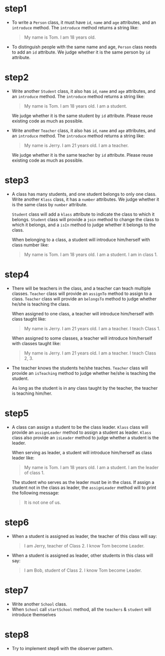# step1 
- To write a `Person` class, it must have `id`, `name` and `age` attributes, and an `introduce` method.
   The `introduce` method returns a string like:

   >My name is Tom. I am 18 years old.

- To distinguish people with the same name and age, `Person` class needs to add an `id` attribute.
   We judge whether it is the same person by `id` attribute.

# step2
- Write another `Student` class, it also has `id`, `name` and `age` attributes, and an `introduce` method.
   The `introduce` method returns a string like: 

   >My name is Tom. I am 18 years old. I am a student.

   We judge whether it is the same student by `id` attribute. 
   Please reuse existing code as much as possible.

- Write another `Teacher` class, it also has `id`, `name` and `age` attributes, and an `introduce` method.
   The `introduce` method returns a string like:

   >My name is Jerry. I am 21 years old. I am a teacher.

   We judge whether it is the same teacher by `id` attribute.
   Please reuse existing code as much as possible.

# step3
- A class has many students, and one student belongs to only one class. 
   Write another `Klass` class, it has a `number` attributes.
   We judge whether it is the same class by `number` attribute.
   
   `Student` class will add a `klass` attribute to indicate the class to which it belongs.
   `Student` class will provide a `join` method to change the class to which it belongs, 
   and a `isIn` method to judge whether it belongs to the class.

   When belonging to a class, a student will introduce him/herself with class number like:

   >My name is Tom. I am 18 years old. I am a student. I am in class 1.

# step4
- There will be teachers in the class, and a teacher can teach multiple classes.
   `Teacher` class will provide an `assignTo` method to assign to a class.
   `Teacher` class will provide an `belongsTo` method to judge whether he/she is teaching the class.
   
   When assigned to one class, a teacher will introduce him/herself with class taught like:

   >My name is Jerry. I am 21 years old. I am a teacher. I teach Class 1.

   When assigned to some classes, a teacher will introduce him/herself with classes taught like:

   >My name is Jerry. I am 21 years old. I am a teacher. I teach Class 2, 3.

- The teacher knows the students he/she teaches.
   `Teacher` class will provide an `isTeaching` method to judge whether he/she is teaching the student.

   As long as the student is in any class taught by the teacher, the teacher is teaching him/her.

# step5
- A class can assign a student to be the class leader. 
   `Klass` class will provide an `assignLeader` method to assign a student as leader.
   `Klass` class also provide an `isLeader` method to judge whether a student is the leader.

   When serving as leader, a student will introduce him/herself as class leader like:

    >My name is Tom. I am 18 years old. I am a student. I am the leader of class 1.

   The student who serves as the leader must be in the class.
   If assign a student not in the class as leader, the `assignLeader` method will to print the following message:

    >It is not one of us.

# step6
- When a student is assigned as leader, the teacher of this class will say:
   > I am Jerry, teacher of Class 2. I know Tom become Leader.

- When a student is assigned as leader, other students in this class will say:
   > I am Bob, student of Class 2. I know Tom become Leader.

# step7
- Write another `School` class.
- When `School` call `startSchool` method, all the `teachers` & `student` will introduce themselves

# step8
- Try to implement step6 with the observer pattern.